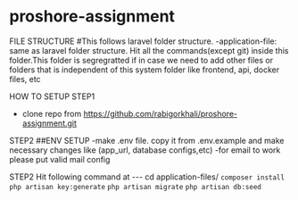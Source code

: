 # proshore-assignment
FILE STRUCTURE
#This follows laravel folder structure.
-application-file: same as laravel folder structure. Hit all the commands(except git) inside this folder.This folder is segregratted if in case we need to add other files or folders that is independent of this system folder like frontend, api, docker files, etc

HOW TO SETUP
STEP1
- clone repo from https://github.com/rabigorkhali/proshore-assignment.git

STEP2
##ENV SETUP
-make .env file. copy it from .env.example and make necessary changes like (app_url, database configs,etc)
-for email to work please put valid mail config

STEP2
Hit following command at --- cd application-files/
 `composer install`
 `php artisan key:generate`
 `php artisan migrate`
 `php artisan db:seed`